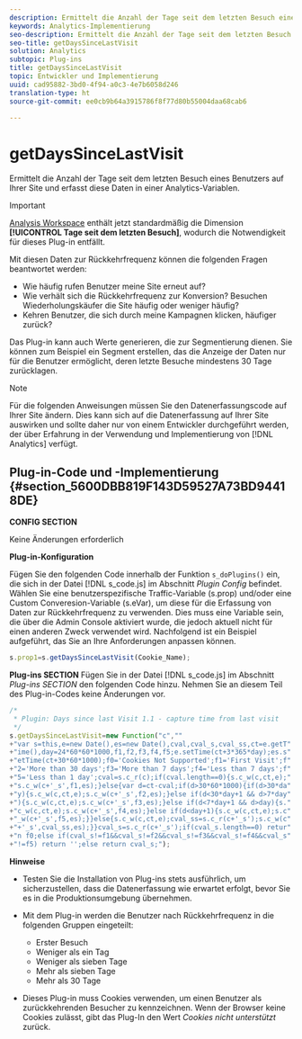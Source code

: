 ```yaml
---
description: Ermittelt die Anzahl der Tage seit dem letzten Besuch eines Benutzers auf Ihrer Site und erfasst diese Daten in einer Analytics-Variablen.
keywords: Analytics-Implementierung
seo-description: Ermittelt die Anzahl der Tage seit dem letzten Besuch eines Benutzers auf Ihrer Site und erfasst diese Daten in einer Analytics-Variablen.
seo-title: getDaysSinceLastVisit
solution: Analytics
subtopic: Plug-ins
title: getDaysSinceLastVisit
topic: Entwickler und Implementierung
uuid: cad95882-3bd0-4f94-a0c3-4e7b6058d246
translation-type: ht
source-git-commit: ee0cb9b64a3915786f8f77d80b55004daa68cab6

---
```



# getDaysSinceLastVisit

Ermittelt die Anzahl der Tage seit dem letzten Besuch eines Benutzers auf Ihrer Site und erfasst diese Daten in einer Analytics-Variablen.

>[!IMPORTANT]
>
>[Analysis Workspace](https://marketing.adobe.com/resources/help/de_DE/analytics/analysis-workspace/) enthält jetzt standardmäßig die Dimension **[!UICONTROL Tage seit dem letzten Besuch]**, wodurch die Notwendigkeit für dieses Plug-in entfällt.

Mit diesen Daten zur Rückkehrfrequenz können die folgenden Fragen beantwortet werden:

* Wie häufig rufen Benutzer meine Site erneut auf?
* Wie verhält sich die Rückkehrfrequenz zur Konversion? Besuchen Wiederholungskäufer die Site häufig oder weniger häufig?
* Kehren Benutzer, die sich durch meine Kampagnen klicken, häufiger zurück?

Das Plug-in kann auch Werte generieren, die zur Segmentierung dienen. Sie können zum Beispiel ein Segment erstellen, das die Anzeige der Daten nur für die Benutzer ermöglicht, deren letzte Besuche mindestens 30 Tage zurücklagen.

>[!NOTE]
>
>Für die folgenden Anweisungen müssen Sie den Datenerfassungscode auf Ihrer Site ändern. Dies kann sich auf die Datenerfassung auf Ihrer Site auswirken und sollte daher nur von einem Entwickler durchgeführt werden, der über Erfahrung in der Verwendung und Implementierung von [!DNL Analytics] verfügt.

## Plug-in-Code und -Implementierung {#section_5600DBB819F143D59527A73BD94418DE}

**CONFIG SECTION**

Keine Änderungen erforderlich

**Plug-in-Konfiguration**

Fügen Sie den folgenden Code innerhalb der Funktion `s_doPlugins()` ein, die sich in der Datei [!DNL s_code.js] im Abschnitt *Plugin Config* befindet. Wählen Sie eine benutzerspezifische Traffic-Variable (s.prop) und/oder eine Custom Converesion-Variable (s.eVar), um diese für die Erfassung von Daten zur Rückkehrfrequenz zu verwenden. Dies muss eine Variable sein, die über die Admin Console aktiviert wurde, die jedoch aktuell nicht für einen anderen Zweck verwendet wird. Nachfolgend ist ein Beispiel aufgeführt, das Sie an Ihre Anforderungen anpassen können.

```js
s.prop1=s.getDaysSinceLastVisit(Cookie_Name);
```

**Plug-ins SECTION**
Fügen Sie in der Datei [!DNL s_code.js] im Abschnitt *Plug-ins SECTION* den folgenden Code hinzu. Nehmen Sie an diesem Teil des Plug-in-Codes keine Änderungen vor.

```js
/* 
 * Plugin: Days since last Visit 1.1 - capture time from last visit 
 */ 
s.getDaysSinceLastVisit=new Function("c","" 
+"var s=this,e=new Date(),es=new Date(),cval,cval_s,cval_ss,ct=e.getT" 
+"ime(),day=24*60*60*1000,f1,f2,f3,f4,f5;e.setTime(ct+3*365*day);es.s" 
+"etTime(ct+30*60*1000);f0='Cookies Not Supported';f1='First Visit';f" 
+"2='More than 30 days';f3='More than 7 days';f4='Less than 7 days';f" 
+"5='Less than 1 day';cval=s.c_r(c);if(cval.length==0){s.c_w(c,ct,e);" 
+"s.c_w(c+'_s',f1,es);}else{var d=ct-cval;if(d>30*60*1000){if(d>30*da" 
+"y){s.c_w(c,ct,e);s.c_w(c+'_s',f2,es);}else if(d<30*day+1 && d>7*day" 
+"){s.c_w(c,ct,e);s.c_w(c+'_s',f3,es);}else if(d<7*day+1 && d>day){s." 
+"c_w(c,ct,e);s.c_w(c+'_s',f4,es);}else if(d<day+1){s.c_w(c,ct,e);s.c" 
+"_w(c+'_s',f5,es);}}else{s.c_w(c,ct,e);cval_ss=s.c_r(c+'_s');s.c_w(c" 
+"+'_s',cval_ss,es);}}cval_s=s.c_r(c+'_s');if(cval_s.length==0) retur" 
+"n f0;else if(cval_s!=f1&&cval_s!=f2&&cval_s!=f3&&cval_s!=f4&&cval_s" 
+"!=f5) return '';else return cval_s;");
```

**Hinweise**

* Testen Sie die Installation von Plug-ins stets ausführlich, um sicherzustellen, dass die Datenerfassung wie erwartet erfolgt, bevor Sie es in die Produktionsumgebung übernehmen.
* Mit dem Plug-in werden die Benutzer nach Rückkehrfrequenz in die folgenden Gruppen eingeteilt:

   * Erster Besuch
   * Weniger als ein Tag
   * Weniger als sieben Tage
   * Mehr als sieben Tage
   * Mehr als 30 Tage

* Dieses Plug-in muss Cookies verwenden, um einen Benutzer als zurückkehrenden Besucher zu kennzeichnen. Wenn der Browser keine Cookies zulässt, gibt das Plug-In den Wert *Cookies nicht unterstützt* zurück.

